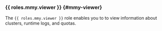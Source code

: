 ### {{ roles.mmy.viewer }} {#mmy-viewer}

The `{{ roles.mmy.viewer }}` role enables you to to view information about clusters, runtime logs, and quotas.

